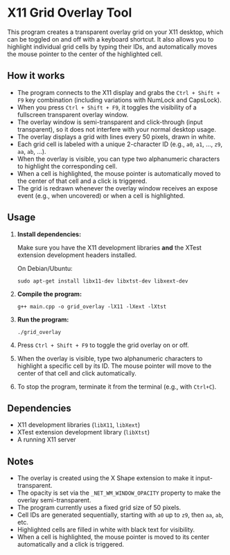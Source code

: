 # X11 Grid Overlay Tool

This program creates a transparent overlay grid on your X11 desktop, which can be toggled on and off with a keyboard shortcut. It also allows you to highlight individual grid cells by typing their IDs, and automatically moves the mouse pointer to the center of the highlighted cell.

## How it works

- The program connects to the X11 display and grabs the `Ctrl + Shift + F9` key combination (including variations with NumLock and CapsLock).
- When you press `Ctrl + Shift + F9`, it toggles the visibility of a fullscreen transparent overlay window.
- The overlay window is semi-transparent and click-through (input transparent), so it does not interfere with your normal desktop usage.
- The overlay displays a grid with lines every 50 pixels, drawn in white.
- Each grid cell is labeled with a unique 2-character ID (e.g., `a0`, `a1`, ..., `z9`, `aa`, `ab`, ...).
- When the overlay is visible, you can type two alphanumeric characters to highlight the corresponding cell.
- When a cell is highlighted, the mouse pointer is automatically moved to the center of that cell and a click is triggered.
- The grid is redrawn whenever the overlay window receives an expose event (e.g., when uncovered) or when a cell is highlighted.

## Usage

1. **Install dependencies:**

   Make sure you have the X11 development libraries **and** the XTest extension development headers installed.

   On Debian/Ubuntu:

   ```
   sudo apt-get install libx11-dev libxtst-dev libxext-dev
   ```

2. **Compile the program:**

   ```
   g++ main.cpp -o grid_overlay -lX11 -lXext -lXtst
   ```

3. **Run the program:**

   ```
   ./grid_overlay
   ```

4. Press `Ctrl + Shift + F9` to toggle the grid overlay on or off.

5. When the overlay is visible, type two alphanumeric characters to highlight a specific cell by its ID. The mouse pointer will move to the center of that cell and click automatically.

6. To stop the program, terminate it from the terminal (e.g., with `Ctrl+C`).

## Dependencies

- X11 development libraries (`libX11`, `libXext`)
- XTest extension development library (`libXtst`)
- A running X11 server

## Notes

- The overlay is created using the X Shape extension to make it input-transparent.
- The opacity is set via the `_NET_WM_WINDOW_OPACITY` property to make the overlay semi-transparent.
- The program currently uses a fixed grid size of 50 pixels.
- Cell IDs are generated sequentially, starting with `a0` up to `z9`, then `aa`, `ab`, etc.
- Highlighted cells are filled in white with black text for visibility.
- When a cell is highlighted, the mouse pointer is moved to its center automatically and a click is triggered.
